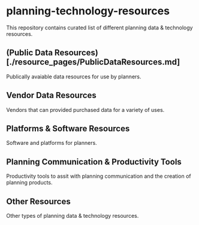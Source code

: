 # planning-technology-resources
This repository contains curated list of different planning data &amp; technology resources.

## (Public Data Resources)[./resource_pages/PublicDataResources.md]
Publically avaiable data resources for use by planners. 
## Vendor Data Resources
Vendors that can provided purchased data for a variety of uses. 
## Platforms & Software Resources
Software and platforms for planners. 
## Planning Communication & Productivity Tools
Productivity tools to assit with planning communication and the creation of planning products. 
## Other Resources
Other types of planning data & technology resources. 
